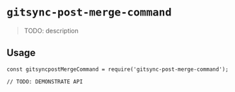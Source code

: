 # `gitsync-post-merge-command`

> TODO: description

## Usage

```
const gitsyncpostMergeCommand = require('gitsync-post-merge-command');

// TODO: DEMONSTRATE API
```
